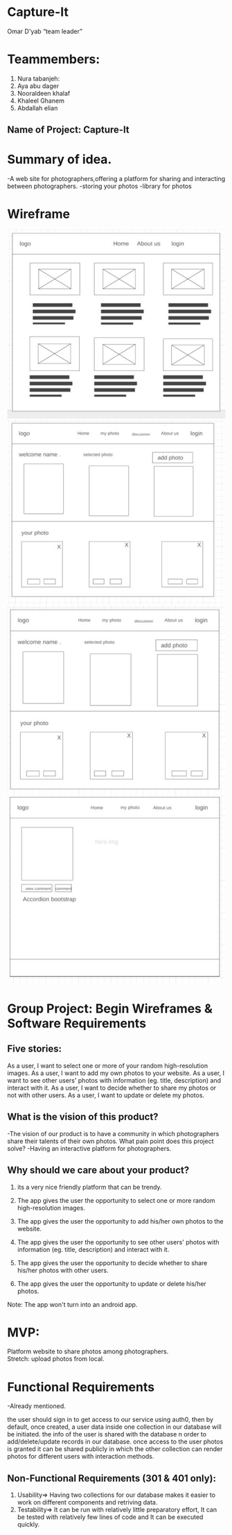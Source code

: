 
# Capture-It


Omar D'yab “team leader”
# Teammembers: 
1. Nura tabanjeh: 
2. Aya abu dager
3. Nooraldeen khalaf
4. Khaleel Ghanem
5. Abdallah elian

## Name of Project: Capture-It
# Summary of idea.
-A web site for photographers,offering a platform for sharing and interacting between photographers.
-storing your photos
-library for photos

# Wireframe 

![Image of wwf2](images/wf2.JPG)
![Image of wf1](images/wf1.JPG)
![Image of wf3](images/wf3.JPG)
![Image of wf4](images/wf4.JPG)


# Group Project: Begin Wireframes & Software Requirements

## Five stories: 
As a user, I want to select one or more of your random high-resolution images.
As a user, I want to add my own photos to your website.
As a user, I want to see other users' photos with information (eg. title, description) and interact with it.
As a user, I want to decide whether to share my photos or not with other users. 
As a user, I want to update or delete my photos. 

## What is the vision of this product?

-The vision of our product is to have a community in which photographers share their talents of their own photos. 
What pain point does this project solve?
-Having an interactive platform for photographers.
## Why should we care about your product?
1. its a very nice friendly platform that can be trendy. 

2. The app gives the user the opportunity to select one or more random high-resolution images.
3. The app gives the user the opportunity to add his/her own photos to the website.
4. The app gives the user the opportunity to see other users' photos with information (eg. title, description) and interact with it.
5. The app gives the user the opportunity to decide whether to share his/her photos with other users. 
6. The app gives the user the opportunity to update or delete his/her photos. 


Note: The app won't turn into an android app. 


# MVP:
Platform website to share photos among photographers.  
Stretch: upload photos from local.


# Functional Requirements
-Already mentioned. 

the user should sign in to get access to our service using auth0, then by default, once created, a user data inside one collection in our database will be initiated.
the info of the user is shared with the database n order to add/delete/update records in our database.
once access to the user photos is granted it can be shared publicly in which the other collection can render photos for different users with interaction methods.


## Non-Functional Requirements (301 & 401 only):

1. Usability=> Having two collections for our database makes it easier to work on different components and retriving data.
2. Testability=> It can be run with relatively little preparatory effort, It can be tested with relatively few lines of code and It can be executed quickly.
